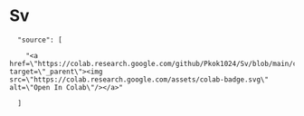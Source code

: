 # Sv

      "source": [

        "<a href=\"https://colab.research.google.com/github/Pkok1024/Sv/blob/main/counterfeit.ipynb\" target=\"_parent\"><img src=\"https://colab.research.google.com/assets/colab-badge.svg\" alt=\"Open In Colab\"/></a>"

      ]
